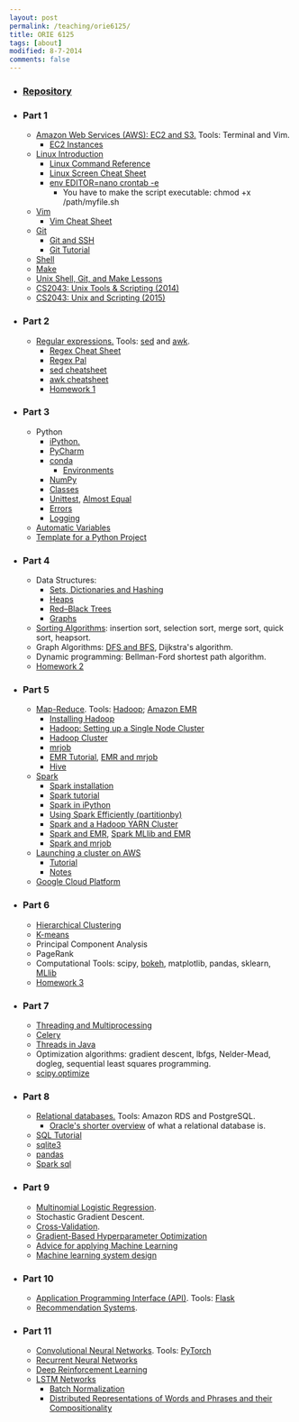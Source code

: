 ```yaml
---
layout: post
permalink: /teaching/orie6125/
title: ORIE 6125
tags: [about]
modified: 8-7-2014
comments: false
---
```


* ### [Repository](https://github.com/toscanosaul/orie6125)

* ### Part 1
    * [Amazon Web Services (AWS): EC2 and S3.](/saul/ec2_notes.pdf) Tools: Terminal and Vim.
      * [EC2 Instances](https://ec2instances.info/)
    * [Linux Introduction](https://cvw.cac.cornell.edu/Linux/)
      * [Linux Command Reference](https://files.fosswire.com/2007/08/fwunixref.pdf)
      * [Linux Screen Cheat Sheet](https://gist.github.com/bhurlow/3043629)
      * [env EDITOR=nano crontab -e](https://www.electrictoolbox.com/run-cron-command-every-15-minutes/)
         * You have to make the script executable: chmod +x /path/myfile.sh
    * [Vim](http://www.cs.cornell.edu/courses/cs2043/2015sp/lectures/lecture08.pdf)
      * [Vim Cheat Sheet](https://vim.rtorr.com/)
    * [Git](https://www.atlassian.com/git/tutorials/atlassian-git-cheatsheet)
      * [Git and SSH](https://help.github.com/articles/generating-a-new-ssh-key-and-adding-it-to-the-ssh-agent/)
      * [Git Tutorial](https://try.github.io/levels/1/challenges/1)
    * [Shell](https://www.shellscript.sh/index.html)
    * [Make](http://www.cs.cornell.edu/courses/cs2043/2015sp/lectures/lecture16.pdf)
    * [Unix Shell, Git, and Make Lessons](https://software-carpentry.org/lessons/)
    * [CS2043: Unix Tools & Scripting (2014)](https://www.cs.cornell.edu/courses/cs2043/2014sp/)
    * [CS2043: Unix and Scripting (2015)](http://www.cs.cornell.edu/courses/cs2043/2015sp/index.shtml)
    
 
* ### Part 2
    * [Regular expressions.](https://www.gnu.org/software/sed/manual/html_node/Regular-Expressions.html) Tools: [sed](https://www.cs.cornell.edu/courses/cs2043/2014sp/lectures/lecture09.pdf) and [awk](https://www.cs.cornell.edu/courses/cs2043/2014sp/lectures/lecture10.pdf). 
      * [Regex Cheat Sheet](http://www.rexegg.com/regex-quickstart.html)
      * [Regex Pal](https://www.regexpal.com/)
      * [sed cheatsheet](https://gist.github.com/ssstonebraker/6140154)
      * [awk cheatsheet](https://www.shortcutfoo.com/app/dojos/awk/cheatsheet)
      * [Homework 1](/saul/hw_orie_6125_1.pdf)
      
* ### Part 3
    * Python
      * [iPython.](/saul/ipython_notebook.pdf)
      * [PyCharm](https://www.jetbrains.com/pycharm/)
      * [conda](https://conda.io/docs/index.html)
         * [Environments](https://conda.io/docs/user-guide/tasks/manage-environments.html)
      * [NumPy](http://www.numpy.org/)
      * [Classes](https://docs.python.org/3/tutorial/classes.html)
      * [Unittest](https://docs.python.org/3/library/unittest.html), [Almost Equal](https://docs.scipy.org/doc/numpy-1.13.0/reference/generated/numpy.testing.assert_almost_equal.html)
      * [Errors](https://docs.python.org/3/tutorial/errors.html)
      * [Logging](https://docs.python.org/2/library/logging.html)
    * [Automatic Variables](https://www.gnu.org/software/make/manual/html_node/Automatic-Variables.html)
    * [Template for a Python Project](https://github.com/toscanosaul/orie6125/tree/master/template_python_project)
    
* ### Part 4
   * Data Structures:
      * [Sets, Dictionaries and Hashing](http://www.cs.cornell.edu/courses/cs2110/2016sp/recitations/recitation07/HashPresentationSummary.pdf)
      * [Heaps](http://www.cs.cornell.edu/courses/cs2110/2016sp/L17-PriorityQueuesAndHeaps/cs2110PqueuesHeaps.pdf)
      * [Red–Black Trees](https://web.stanford.edu/class/archive/cs/cs166/cs166.1146/lectures/02/Small02.pdf)
      * [Graphs](http://www.cs.cornell.edu/courses/cs2110/2016sp/L18-GraphsI/cs2110GraphsI.pdf)
    * [Sorting Algorithms](http://www.cs.cornell.edu/courses/cs2110/2016sp/L10-searchsort/cs2110searchSort.pdf): insertion sort, selection sort, merge sort, quick sort, heapsort.
   * Graph Algorithms: [DFS and BFS](https://www.cs.cornell.edu/courses/cs2110/2017fa/L18-GraphsII/cs2110DfsBfs.pdf), Dijkstra's algorithm.
   * Dynamic programming: Bellman-Ford shortest path algorithm.
   * [Homework 2](/saul/hw_2_orie6125.pdf)
   
* ### Part 5
   * [Map-Reduce](http://www.mmds.org/mmds/v2.1/ch02-mapreduce.pdf). Tools: [Hadoop](http://snap.stanford.edu/class/cs246-2017/homeworks/hw0/tutorialv3.pdf); [Amazon EMR](https://aws.amazon.com/emr/)
     * [Installing Hadoop](http://snap.stanford.edu/class/cs246-2011/hw_files/hadoop_install.pdf)
     * [Hadoop: Setting up a Single Node Cluster](https://hadoop.apache.org/docs/stable/hadoop-project-dist/hadoop-common/SingleCluster.html)
     * [Hadoop Cluster](https://linode.com/docs/databases/hadoop/how-to-install-and-set-up-hadoop-cluster/)
     * [mrjob](https://media.readthedocs.org/pdf/mrjob/latest/mrjob.pdf)
     * [EMR Tutorial](http://snap.stanford.edu/class/cs341-2013/downloads/amazon-emr-tutorial.pdf), [EMR and mrjob](https://github.com/Yelp/mrjob/blob/master/docs/guides/emr-quickstart.rst)
     * [Hive](https://cwiki.apache.org/confluence/display/Hive/Tutorial)
   * [Spark](https://web.stanford.edu/class/cs341/slides/spark_tutorial.pdf)
     * [Spark installation](https://gist.github.com/ololobus/4c221a0891775eaa86b0)
     * [Spark tutorial](http://web.stanford.edu/class/cs246/homeworks/hw0/hw0.pdf)
     * [Spark in iPython](spark_ipython.md)
     * [Using Spark Efficiently (partitionby)](http://people.duke.edu/~ccc14/sta-663-2016/21B_Efficiency_In_Spark.html) 
     * [Spark and a Hadoop YARN Cluster](https://linode.com/docs/databases/hadoop/install-configure-run-spark-on-top-of-hadoop-yarn-cluster/)
     * [Spark and EMR](https://aws.amazon.com/articles/run-spark-and-spark-sql-on-amazon-elastic-mapreduce/), [Spark MLlib and EMR](https://aws.amazon.com/blogs/big-data/building-a-recommendation-engine-with-spark-ml-on-amazon-emr-using-zeppelin/)
     * [Spark and mrjob](https://pythonhosted.org/mrjob/guides/spark.html)
   * [Launching a cluster on AWS](http://star.mit.edu/cluster/)
      * [Tutorial](https://www.youtube.com/watch?v=2Ym7epCYnSk&t=304s)
      * [Notes](/saul/starCluster.pdf)
   * [Google Cloud Platform](https://cloud.google.com/) 
   
* ### Part 6
  * [Hierarchical Clustering](https://en.wikipedia.org/wiki/Hierarchical_clustering)
  * [K-means](http://www.cs.cornell.edu/courses/cs6780/2015sp/lecture/18-unsupervised.pdf)
  * Principal Component Analysis
  * PageRank
  * Computational Tools: scipy, [bokeh](http://bokeh.pydata.org/en/latest/docs/gallery.html), matplotlib, pandas, sklearn, [MLlib](https://spark.apache.org/mllib/)
  * [Homework 3](/saul/hw_3_orie6125.pdf)
  
* ### Part 7
  * [Threading and Multiprocessing](https://www.quantstart.com/articles/Parallelising-Python-with-Threading-and-Multiprocessing)
  * [Celery](http://www.celeryproject.org/)
  * [Threads in Java](https://www.cs.cornell.edu/courses/cs2110/2017sp/L24-Concurrency/cs2110Concurrency1.pdf)
  * Optimization algorithms: gradient descent, lbfgs, Nelder-Mead, dogleg, sequential least squares programming.
  * [scipy.optimize](https://docs.scipy.org/doc/scipy/reference/optimize.html)
  
* ### Part 8
  * [Relational databases.](/saul/rds.pdf) Tools: Amazon RDS and PostgreSQL. 
      * [Oracle's shorter overview](https://docs.oracle.com/javase/tutorial/jdbc/overview/database.html) of what a relational database is.
   * [SQL Tutorial](https://www.w3schools.com/sql/sql_and_or.asp)
   * [sqlite3](http://zetcode.com/db/sqlitepythontutorial/)
   * [pandas](https://pandas.pydata.org/pandas-docs/stable/10min.html)
   * [Spark sql](https://spark.apache.org/sql/)
   
* ### Part 9
   * [Multinomial Logistic Regression](https://en.wikipedia.org/wiki/Multinomial_logistic_regression).
   * Stochastic Gradient Descent.
   * [Cross-Validation](https://en.wikipedia.org/wiki/Cross-validation_(statistics)).
   * [Gradient-Based Hyperparameter Optimization](https://arxiv.org/pdf/1703.01785.pdf)
   * [Advice for applying Machine Learning](http://www.holehouse.org/mlclass/10_Advice_for_applying_machine_learning.html)
   * [Machine learning system design](http://www.holehouse.org/mlclass/11_Machine_Learning_System_Design.html)
   
* ### Part 10
   * [Application Programming Interface (API)](https://medium.freecodecamp.org/what-is-an-api-in-english-please-b880a3214a82). Tools: [Flask](http://flask.pocoo.org/docs/0.12/quickstart/)
   * [Recommendation Systems](https://stanford.edu/~rezab/classes/cme323/S15/notes/lec14.pdf).
   
* ### Part 11
   * [Convolutional Neural Networks](http://www.deeplearningbook.org/). Tools: [PyTorch](http://pytorch.org/)
   * [Recurrent Neural Networks](http://karpathy.github.io/2015/05/21/rnn-effectiveness/)
   * [Deep Reinforcement Learning](https://www.cs.toronto.edu/~vmnih/docs/dqn.pdf)
   * [LSTM Networks](http://colah.github.io/posts/2015-08-Understanding-LSTMs/)
      * [Batch Normalization](https://arxiv.org/abs/1502.03167)
      * [Distributed Representations of Words and Phrases and their Compositionality](https://arxiv.org/abs/1310.4546)
  
  
   
   
   
